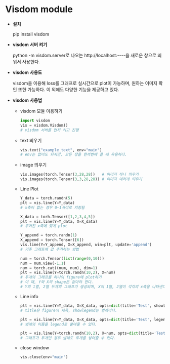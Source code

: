 # Visdom module

- **설치**

  pip install visdom

- **visdom 서버 켜기**

  python -m visdom.server로 나오는 http://localhost:----을 새로운 창으로 띄워서 사용한다.

- **visdom 사용도**

  visdom을 이용해 loss를 그래프로 실시간으로 plot이 가능하며, 원하는 이미지 확인 또한 가능하다. 이 외에도 다양한 기능을 제공하고 있다. 

- **visdom 사용법**

  - visdom 모듈 이용하기

    ```python
    import visdom
    vis = visdom.Visdom()   
    # visdom 서버를 먼저 키고 진행
    ```

  - text 띄우기

    ```python
    vis.text("example_text", env="main")
    # env는 없어도 되지만, 모든 창을 한꺼번에 끌 때 유용하다. 
    ```

  - image 띄우기

    ```python
    vis.images(torch.Tensor(3,28,28))	# 이미지 하나 띄우기
    vis.images(torch.Tensor(3,3,28,28))	# 이미지 여러개 띄우기
    ```

  - Line Plot

    ```python
    Y_data = torch.randn(5)
    plt = vis.line(Y=Y_data)			
    # x축이 없는 경우 0~1사이로 지정됨
    
    X_data = torh.Tensor([1,2,3,4,5])
    plt = vis.line(Y=Y_data, X=X_data)	
    # 주어진 x축에 맞게 plot
    
    Y_append = torch.randn(1)
    X_append = torch.Tensor([6])
    vis.line(Y=Y_append, X=X_append, win=plt, update='append')
    # 기존 그래프에 값 추가하는 방법
    
    num = torch.Tensor(list(range(0,10)))
    num = num.view(-1,1)
    num = torch.cat((num, num), dim=1)
    plt = vis.line(Y=torch.randn(10,2), X=num)
    # 두개의 그래프를 하나의 figure에 plot하기
    # 이 때, Y와 X의 shape은 같아야 한다. 
    # Y의 1열, 2열 두개의 그래프가 생성되며, X의 1열, 2열이 각각의 x축을 나타낸다.
    ```

  - Line info

    ```python
    plt = vis.line(Y=Y_data, X=X_data, opts=dict(title='Test', showlegend=True))
    # title은 figure의 제목, showlegend는 범례이다. 
    
    plt = vis.line(Y=Y_data, X=X_data, opts=dict(title='Test', legend=['1번'], showlegend=True))
    # 범례의 이름을 legend로 붙여줄 수 있다. 
    
    plt = vis.line(Y=torch.randn(10,2), X=num, opts=dict(title='Test', legend=['1번','2번'], showlegend=True))
    # 그래프가 두개인 경우 범례도 두개를 넣어줄 수 있다. 
    ```

  - close window

    ```python
    vis.close(env="main")
    ```

    

    

    